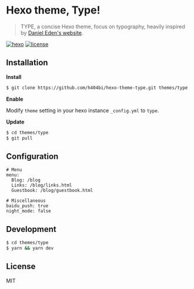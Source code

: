 Hexo theme, Type!
=================

> TYPE, a concise Hexo theme, focus on typography, heavily inspired by 
> [Daniel Eden's website](https://daneden.me).

[![hexo](https://img.shields.io/badge/hexo-%3E%3D3.0-blue.svg?style=flat-square)](https://hexo.io)
[![license](https://img.shields.io/github/license/h404bi/hexo-theme-type.svg?style=flat-square)](LICENSE)

Installation
------------

**Install**

``` sh
$ git clone https://github.com/h404bi/hexo-theme-type.git themes/type
```

**Enable**

Modify `theme` setting in your hexo instance `_config.yml` to `type`.

**Update**

``` sh
$ cd themes/type
$ git pull
```

Configuration
-------------

```
# Menu
menu:
  Blog: /blog
  Links: /blog/links.html
  Guestbook: /blog/guestbook.html

# Miscellaneous
baidu_push: true
night_mode: false
```

Development
-----------

```sh
$ cd themes/type
$ yarn && yarn dev
```

License
-------

MIT
